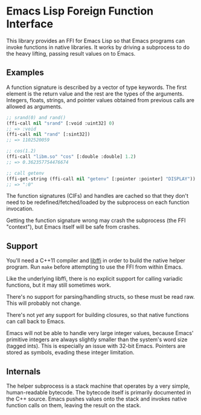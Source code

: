 # Emacs Lisp Foreign Function Interface

This library provides an FFI for Emacs Lisp so that Emacs programs can
invoke functions in native libraries. It works by driving a subprocess
to do the heavy lifting, passing result values on to Emacs.

## Examples

A function signature is described by a vector of type keywords. The
first element is the return value and the rest are the types of the
arguments. Integers, floats, strings, and pointer values obtained from
previous calls are allowed as arguments.

~~~el
;; srand(0) and rand()
(ffi-call nil "srand" [:void :uint32] 0)
;; => :void
(ffi-call nil "rand" [:sint32])
;; => 1102520059

;; cos(1.2)
(ffi-call "libm.so" "cos" [:double :double] 1.2)
;; => 0.362357754476674

;; call getenv
(ffi-get-string (ffi-call nil "getenv" [:pointer :pointer] "DISPLAY"))
;; => ":0"
~~~

The function signatures (CIFs) and handles are cached so that they
don't need to be redefined/fetched/loaded by the subprocess on each
function invocation.

Getting the function signature wrong may crash the subprocess (the FFI
"context"), but Emacs itself will be safe from crashes.

## Support

You'll need a C++11 compiler and [libffi][libffi] in order to build
the native helper program. Run `make` before attempting to use the FFI
from within Emacs.

Like the underlying libffi, there is no explicit support for calling
variadic functions, but it may still sometimes work.

There's no support for parsing/handling structs, so these must be read
raw. This will probably not change.

There's not *yet* any support for building closures, so that native
functions can call back to Emacs.

Emacs will not be able to handle very large integer values, because
Emacs' primitive integers are always slightly smaller than the
system's word size (tagged ints). This is especially an issue with
32-bit Emacs. Pointers are stored as symbols, evading these integer
limitation.

## Internals

The helper subprocess is a stack machine that operates by a very
simple, human-readable bytecode. The bytecode itself is primarily
documented in the C++ source. Emacs pushes values onto the stack and
invokes native function calls on them, leaving the result on the
stack.


[libffi]: http://sourceware.org/libffi/
